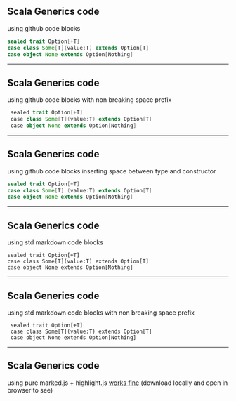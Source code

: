 ## Scala Generics code

using github code blocks

```scala
sealed trait Option[+T]
case class Some[T](value:T) extends Option[T]
case object None extends Option[Nothing]
```

---
## Scala Generics code

using github code blocks with non breaking space prefix

```scala
 sealed trait Option[+T]
 case class Some[T](value:T) extends Option[T]
 case object None extends Option[Nothing]
```
---
## Scala Generics code

using github code blocks inserting space between type and constructor

```scala
sealed trait Option[+T]
case class Some[T] (value:T) extends Option[T]
case object None extends Option[Nothing]
```
---

## Scala Generics code
using std markdown code blocks

    sealed trait Option[+T]
    case class Some[T](value:T) extends Option[T]
    case object None extends Option[Nothing]
---

## Scala Generics code
using std markdown code blocks with non breaking space prefix

     sealed trait Option[+T]
     case class Some[T](value:T) extends Option[T]
     case object None extends Option[Nothing]

---
## Scala Generics code
using pure marked.js + highlight.js [works fine](https://github.com/jeantil/gitpitch-125/blob/127/index.html) (download locally and open in browser to see) 
